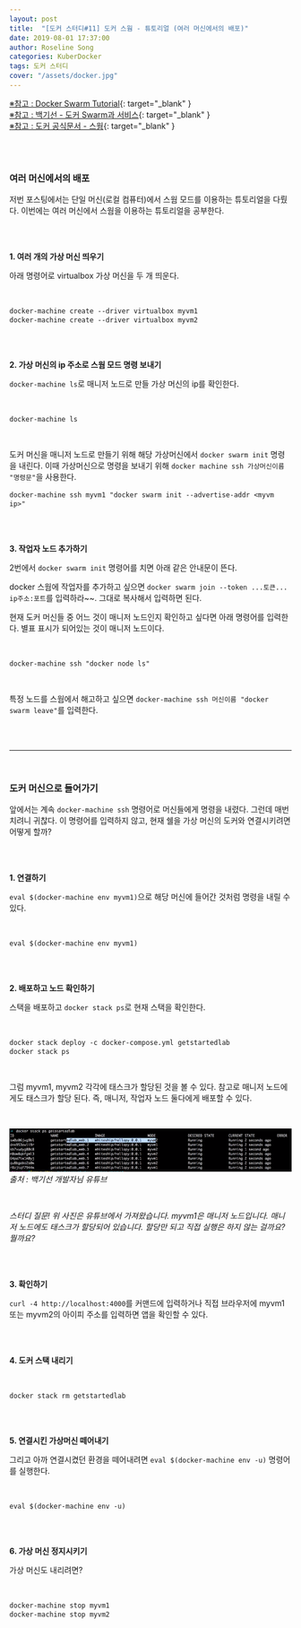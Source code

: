 ```yaml
---
layout: post
title:  "[도커 스터디#11] 도커 스웜 - 튜토리얼 (여러 머신에서의 배포)"
date: 2019-08-01 17:37:00
author: Roseline Song
categories: KuberDocker
tags: 도커 스터디
cover: "/assets/docker.jpg"
---
```


[※참고 : Docker Swarm Tutorial](https://youtu.be/m6WgX_LBtEk){: target="_blank" } <br>
[※참고 : 백기선 - 도커 Swarm과 서비스](https://youtu.be/p58k2_HMWRM){: target="_blank" } <br>
[※참고 : 도커 공식문서 - 스웜](https://docs.docker.com/get-started/part4/){: target="_blank" }

<br>
<br>

### 여러 머신에서의 배포 

저번 포스팅에서는 단일 머신(로컬 컴퓨터)에서 스웜 모드를 이용하는 튜토리얼을 다뤘다. 이번에는 여러 머신에서 스웜을 이용하는 튜토리얼을 공부한다. 

<br>
<br>

**1. 여러 개의 가상 머신 띄우기**

아래 명령어로 virtualbox 가상 머신을 두 개 띄운다. 

<br>

```
docker-machine create --driver virtualbox myvm1
docker-machine create --driver virtualbox myvm2
```

<br>
<br>

**2. 가상 머신의 ip 주소로 스웜 모드 명령 보내기**

`docker-machine ls`로 매니저 노드로 만들 가상 머신의 ip를 확인한다. 

<br>

```
docker-machine ls
```

<br>

도커 머신을 매니저 노드로 만들기 위해 해당 가상머신에서 `docker swarm init` 명령을 내린다. 이때 가상머신으로 명령을 보내기 위해 `docker machine ssh 가상머신이름 "명령문"`을 사용한다.

```
docker-machine ssh myvm1 "docker swarm init --advertise-addr <myvm ip>"
```

<br>
<br>

**3. 작업자 노드 추가하기**

2번에서 `docker swarm init` 명령어를 치면 아래 같은 안내문이 뜬다. 

docker 스웜에 작업자를 추가하고 싶으면 `docker swarm join --token ...토큰... ip주소:포트`를 입력하라~~. 그대로 복사해서 입력하면 된다. 

현재 도커 머신들 중 어느 것이 매니저 노드인지 확인하고 싶다면 아래 명령어를 입력한다. 별표 표시가 되어있는 것이 매니저 노드이다. 

<br>

```
docker-machine ssh "docker node ls"
```

<br>

특정 노드를 스웜에서 해고하고 싶으면 `docker-machine ssh 머신이름 "docker swarm leave"`를 입력한다. 


<br>
<br>

<hr>

<br>

### 도커 머신으로 들어가기 

앞에서는 계속 `docker-machine ssh` 명령어로 머신들에게 명령을 내렸다. 그런데 매번 치려니 귀찮다. 이 명령어를 입력하지 않고, 현재 쉘을 가상 머신의 도커와 연결시키려면 어떻게 할까? 

<br>
<br>


**1. 연결하기**

`eval $(docker-machine env myvm1)`으로 해당 머신에 들어간 것처럼 명령을 내릴 수 있다. 

<br>

```
eval $(docker-machine env myvm1)
```

<br>
<br>

**2. 배포하고 노드 확인하기**

스택을 배포하고 `docker stack ps`로 현재 스택을 확인한다. 

<br>

```
docker stack deploy -c docker-compose.yml getstartedlab
docker stack ps
```

<br>

그럼 myvm1, myvm2 각각에 태스크가 할당된 것을 볼 수 있다. 참고로 매니저 노드에게도 태스크가 할당 된다. 
즉, 매니저, 작업자 노드 둘다에게 배포할 수 있다.

<br>

<img src="/assets/images/190802_01.PNG">*출처 : 백기선 개발자님 유튜브*

<br>

*스터디 질문! 위 사진은 유튜브에서 가져왔습니다. myvm1은 매니저 노드입니다. 매니저 노드에도 태스크가 할당되어 있습니다. 할당만 되고 직접 실행은 하지 않는 걸까요? 뭘까요?*

<br>
<br>

**3. 확인하기**

`curl -4 http://localhost:4000`를 커맨드에 입력하거나 직접 브라우저에 myvm1 또는 myvm2의 아이피 주소를 입력하면 앱을 확인할 수 있다.

<br>
<br>

**4. 도커 스택 내리기**

<br>

```
docker stack rm getstartedlab
```

<br>
<br>

**5. 연결시킨 가상머신 떼어내기**


그리고 아까 연결시켰던 환경을 떼어내려면 `eval $(docker-machine env -u)` 명령어를 실행한다.

<br>

```
eval $(docker-machine env -u)
```

<br>
<br>

**6. 가상 머신 정지시키기**

가상 머신도 내리려면?

<br>

```
docker-machine stop myvm1
docker-machine stop myvm2
```

<br>
<br>
